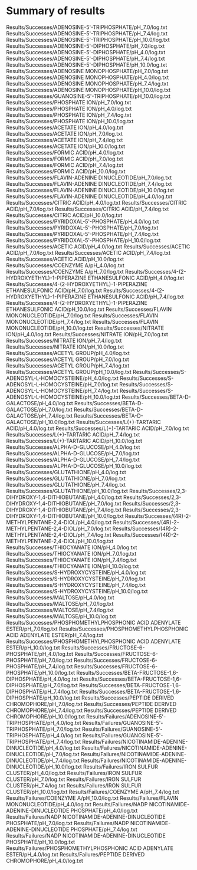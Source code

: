 # Summary of results

Results/Successes/ADENOSINE-5'-TRIPHOSPHATE/pH_7.0/log.txt
Results/Successes/ADENOSINE-5'-TRIPHOSPHATE/pH_7.4/log.txt
Results/Successes/ADENOSINE-5'-TRIPHOSPHATE/pH_10.0/log.txt
Results/Successes/ADENOSINE-5'-DIPHOSPHATE/pH_7.0/log.txt
Results/Successes/ADENOSINE-5'-DIPHOSPHATE/pH_4.0/log.txt
Results/Successes/ADENOSINE-5'-DIPHOSPHATE/pH_7.4/log.txt
Results/Successes/ADENOSINE-5'-DIPHOSPHATE/pH_10.0/log.txt
Results/Successes/ADENOSINE MONOPHOSPHATE/pH_7.0/log.txt
Results/Successes/ADENOSINE MONOPHOSPHATE/pH_4.0/log.txt
Results/Successes/ADENOSINE MONOPHOSPHATE/pH_7.4/log.txt
Results/Successes/ADENOSINE MONOPHOSPHATE/pH_10.0/log.txt
Results/Successes/GUANOSINE-5'-TRIPHOSPHATE/pH_10.0/log.txt
Results/Successes/PHOSPHATE ION/pH_7.0/log.txt
Results/Successes/PHOSPHATE ION/pH_4.0/log.txt
Results/Successes/PHOSPHATE ION/pH_7.4/log.txt
Results/Successes/PHOSPHATE ION/pH_10.0/log.txt
Results/Successes/ACETATE ION/pH_4.0/log.txt
Results/Successes/ACETATE ION/pH_7.0/log.txt
Results/Successes/ACETATE ION/pH_7.4/log.txt
Results/Successes/ACETATE ION/pH_10.0/log.txt
Results/Successes/FORMIC ACID/pH_4.0/log.txt
Results/Successes/FORMIC ACID/pH_7.0/log.txt
Results/Successes/FORMIC ACID/pH_7.4/log.txt
Results/Successes/FORMIC ACID/pH_10.0/log.txt
Results/Successes/FLAVIN-ADENINE DINUCLEOTIDE/pH_7.0/log.txt
Results/Successes/FLAVIN-ADENINE DINUCLEOTIDE/pH_7.4/log.txt
Results/Successes/FLAVIN-ADENINE DINUCLEOTIDE/pH_10.0/log.txt
Results/Successes/FLAVIN-ADENINE DINUCLEOTIDE/pH_4.0/log.txt
Results/Successes/CITRIC ACID/pH_4.0/log.txt
Results/Successes/CITRIC ACID/pH_7.0/log.txt
Results/Successes/CITRIC ACID/pH_7.4/log.txt
Results/Successes/CITRIC ACID/pH_10.0/log.txt
Results/Successes/PYRIDOXAL-5'-PHOSPHATE/pH_4.0/log.txt
Results/Successes/PYRIDOXAL-5'-PHOSPHATE/pH_7.0/log.txt
Results/Successes/PYRIDOXAL-5'-PHOSPHATE/pH_7.4/log.txt
Results/Successes/PYRIDOXAL-5'-PHOSPHATE/pH_10.0/log.txt
Results/Successes/ACETIC ACID/pH_4.0/log.txt
Results/Successes/ACETIC ACID/pH_7.0/log.txt
Results/Successes/ACETIC ACID/pH_7.4/log.txt
Results/Successes/ACETIC ACID/pH_10.0/log.txt
Results/Successes/COENZYME A/pH_4.0/log.txt
Results/Successes/COENZYME A/pH_7.0/log.txt
Results/Successes/4-(2-HYDROXYETHYL)-1-PIPERAZINE ETHANESULFONIC ACID/pH_4.0/log.txt
Results/Successes/4-(2-HYDROXYETHYL)-1-PIPERAZINE ETHANESULFONIC ACID/pH_7.0/log.txt
Results/Successes/4-(2-HYDROXYETHYL)-1-PIPERAZINE ETHANESULFONIC ACID/pH_7.4/log.txt
Results/Successes/4-(2-HYDROXYETHYL)-1-PIPERAZINE ETHANESULFONIC ACID/pH_10.0/log.txt
Results/Successes/FLAVIN MONONUCLEOTIDE/pH_7.0/log.txt
Results/Successes/FLAVIN MONONUCLEOTIDE/pH_7.4/log.txt
Results/Successes/FLAVIN MONONUCLEOTIDE/pH_10.0/log.txt
Results/Successes/NITRATE ION/pH_4.0/log.txt
Results/Successes/NITRATE ION/pH_7.0/log.txt
Results/Successes/NITRATE ION/pH_7.4/log.txt
Results/Successes/NITRATE ION/pH_10.0/log.txt
Results/Successes/ACETYL GROUP/pH_4.0/log.txt
Results/Successes/ACETYL GROUP/pH_7.0/log.txt
Results/Successes/ACETYL GROUP/pH_7.4/log.txt
Results/Successes/ACETYL GROUP/pH_10.0/log.txt
Results/Successes/S-ADENOSYL-L-HOMOCYSTEINE/pH_4.0/log.txt
Results/Successes/S-ADENOSYL-L-HOMOCYSTEINE/pH_7.0/log.txt
Results/Successes/S-ADENOSYL-L-HOMOCYSTEINE/pH_7.4/log.txt
Results/Successes/S-ADENOSYL-L-HOMOCYSTEINE/pH_10.0/log.txt
Results/Successes/BETA-D-GALACTOSE/pH_4.0/log.txt
Results/Successes/BETA-D-GALACTOSE/pH_7.0/log.txt
Results/Successes/BETA-D-GALACTOSE/pH_7.4/log.txt
Results/Successes/BETA-D-GALACTOSE/pH_10.0/log.txt
Results/Successes/L(+)-TARTARIC ACID/pH_4.0/log.txt
Results/Successes/L(+)-TARTARIC ACID/pH_7.0/log.txt
Results/Successes/L(+)-TARTARIC ACID/pH_7.4/log.txt
Results/Successes/L(+)-TARTARIC ACID/pH_10.0/log.txt
Results/Successes/ALPHA-D-GLUCOSE/pH_4.0/log.txt
Results/Successes/ALPHA-D-GLUCOSE/pH_7.0/log.txt
Results/Successes/ALPHA-D-GLUCOSE/pH_7.4/log.txt
Results/Successes/ALPHA-D-GLUCOSE/pH_10.0/log.txt
Results/Successes/GLUTATHIONE/pH_4.0/log.txt
Results/Successes/GLUTATHIONE/pH_7.0/log.txt
Results/Successes/GLUTATHIONE/pH_7.4/log.txt
Results/Successes/GLUTATHIONE/pH_10.0/log.txt
Results/Successes/2,3-DIHYDROXY-1,4-DITHIOBUTANE/pH_4.0/log.txt
Results/Successes/2,3-DIHYDROXY-1,4-DITHIOBUTANE/pH_7.0/log.txt
Results/Successes/2,3-DIHYDROXY-1,4-DITHIOBUTANE/pH_7.4/log.txt
Results/Successes/2,3-DIHYDROXY-1,4-DITHIOBUTANE/pH_10.0/log.txt
Results/Successes/(4R)-2-METHYLPENTANE-2,4-DIOL/pH_4.0/log.txt
Results/Successes/(4R)-2-METHYLPENTANE-2,4-DIOL/pH_7.0/log.txt
Results/Successes/(4R)-2-METHYLPENTANE-2,4-DIOL/pH_7.4/log.txt
Results/Successes/(4R)-2-METHYLPENTANE-2,4-DIOL/pH_10.0/log.txt
Results/Successes/THIOCYANATE ION/pH_4.0/log.txt
Results/Successes/THIOCYANATE ION/pH_7.0/log.txt
Results/Successes/THIOCYANATE ION/pH_7.4/log.txt
Results/Successes/THIOCYANATE ION/pH_10.0/log.txt
Results/Successes/S-HYDROXYCYSTEINE/pH_4.0/log.txt
Results/Successes/S-HYDROXYCYSTEINE/pH_7.0/log.txt
Results/Successes/S-HYDROXYCYSTEINE/pH_7.4/log.txt
Results/Successes/S-HYDROXYCYSTEINE/pH_10.0/log.txt
Results/Successes/MALTOSE/pH_4.0/log.txt
Results/Successes/MALTOSE/pH_7.0/log.txt
Results/Successes/MALTOSE/pH_7.4/log.txt
Results/Successes/MALTOSE/pH_10.0/log.txt
Results/Successes/PHOSPHOMETHYLPHOSPHONIC ACID ADENYLATE ESTER/pH_7.0/log.txt
Results/Successes/PHOSPHOMETHYLPHOSPHONIC ACID ADENYLATE ESTER/pH_7.4/log.txt
Results/Successes/PHOSPHOMETHYLPHOSPHONIC ACID ADENYLATE ESTER/pH_10.0/log.txt
Results/Successes/FRUCTOSE-6-PHOSPHATE/pH_4.0/log.txt
Results/Successes/FRUCTOSE-6-PHOSPHATE/pH_7.0/log.txt
Results/Successes/FRUCTOSE-6-PHOSPHATE/pH_7.4/log.txt
Results/Successes/FRUCTOSE-6-PHOSPHATE/pH_10.0/log.txt
Results/Successes/BETA-FRUCTOSE-1,6-DIPHOSPHATE/pH_4.0/log.txt
Results/Successes/BETA-FRUCTOSE-1,6-DIPHOSPHATE/pH_7.0/log.txt
Results/Successes/BETA-FRUCTOSE-1,6-DIPHOSPHATE/pH_7.4/log.txt
Results/Successes/BETA-FRUCTOSE-1,6-DIPHOSPHATE/pH_10.0/log.txt
Results/Successes/PEPTIDE DERIVED CHROMOPHORE/pH_7.0/log.txt
Results/Successes/PEPTIDE DERIVED CHROMOPHORE/pH_7.4/log.txt
Results/Successes/PEPTIDE DERIVED CHROMOPHORE/pH_10.0/log.txt
Results/Failures/ADENOSINE-5'-TRIPHOSPHATE/pH_4.0/log.txt
Results/Failures/GUANOSINE-5'-TRIPHOSPHATE/pH_7.0/log.txt
Results/Failures/GUANOSINE-5'-TRIPHOSPHATE/pH_4.0/log.txt
Results/Failures/GUANOSINE-5'-TRIPHOSPHATE/pH_7.4/log.txt
Results/Failures/NICOTINAMIDE-ADENINE-DINUCLEOTIDE/pH_4.0/log.txt
Results/Failures/NICOTINAMIDE-ADENINE-DINUCLEOTIDE/pH_7.0/log.txt
Results/Failures/NICOTINAMIDE-ADENINE-DINUCLEOTIDE/pH_7.4/log.txt
Results/Failures/NICOTINAMIDE-ADENINE-DINUCLEOTIDE/pH_10.0/log.txt
Results/Failures/IRON SULFUR CLUSTER/pH_4.0/log.txt
Results/Failures/IRON SULFUR CLUSTER/pH_7.0/log.txt
Results/Failures/IRON SULFUR CLUSTER/pH_7.4/log.txt
Results/Failures/IRON SULFUR CLUSTER/pH_10.0/log.txt
Results/Failures/COENZYME A/pH_7.4/log.txt
Results/Failures/COENZYME A/pH_10.0/log.txt
Results/Failures/FLAVIN MONONUCLEOTIDE/pH_4.0/log.txt
Results/Failures/NADP NICOTINAMIDE-ADENINE-DINUCLEOTIDE PHOSPHATE/pH_4.0/log.txt
Results/Failures/NADP NICOTINAMIDE-ADENINE-DINUCLEOTIDE PHOSPHATE/pH_7.0/log.txt
Results/Failures/NADP NICOTINAMIDE-ADENINE-DINUCLEOTIDE PHOSPHATE/pH_7.4/log.txt
Results/Failures/NADP NICOTINAMIDE-ADENINE-DINUCLEOTIDE PHOSPHATE/pH_10.0/log.txt
Results/Failures/PHOSPHOMETHYLPHOSPHONIC ACID ADENYLATE ESTER/pH_4.0/log.txt
Results/Failures/PEPTIDE DERIVED CHROMOPHORE/pH_4.0/log.txt
